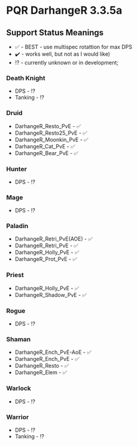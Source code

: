 # PQR DarhangeR 3.3.5a

## Support Status Meanings 

* ✅ - BEST - use multispec rotattion for max DPS
* ✔️ - works well, but not as I would like)
* ⁉️ - currently unknown or in development;


### Death Knight
  *  DPS                           - ⁉️
  *  Tanking                       - ⁉️

### Druid
  *  DarhangeR_Resto_PvE          - ✅
  *  DarhangeR_Resto25_PvE        - ✅
  *  DarhangeR_Moonkin_PvE        - ✅
  *  DarhangeR_Cat_PvE            - ✅
  *  DarhangeR_Bear_PvE           - ✅

### Hunter
  *  DPS                          - ⁉️

### Mage
  *  DPS -      ⁉️

### Paladin
  *  DarhangeR_Retri_PvE(AOE)  - ✅
  *  DarhangeR_Retri_PvE            - ✅
  *  DarhangeR_Holly_PvE           - ✅
  *  DarhangeR_Prot_PvE             - ✅

### Priest
  *  DarhangeR_Holly_PvE          - ✅
  *  DarhangeR_Shadow_PvE     - ✅

### Rogue
  *  DPS -      ⁉️

### Shaman
  *  DarhangeR_Ench_PvE-AoE     - ✅
  *  DarhangeR_Ench_PvE             - ✅
  *  DarhangeR_Resto                    - ✅
  *  DarhangeR_Elem                     - ✅

### Warlock
  *  DPS -      ⁉️

### Warrior
  *  DPS -      ⁉️
  *  Tanking - ⁉️
